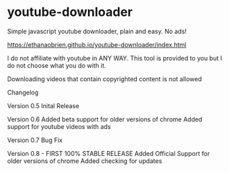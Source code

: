 # youtube-downloader
Simple javascript youtube downloader, plain and easy. No ads!

https://ethanaobrien.github.io/youtube-downloader/index.html


<p>I do not affiliate with youtube in ANY WAY. This tool is provided to you but I do not choose what you do with it.</p>
<p>Downloading videos that contain copyrighted content is not allowed</p>

Changelog

Version 0.5
	Inital Release

Version 0.6
	Added beta support for older versions of chrome
	Added support for youtube videos with ads

Version 0.7
	Bug Fix

Version 0.8 - FIRST 100% STABLE RELEASE
	Added Official Support for older versions of chrome
	Added checking for updates